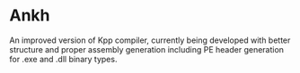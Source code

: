 # Ankh

An improved version of Kpp compiler, currently being developed with better structure and proper assembly generation including PE header generation for .exe and .dll binary types.
